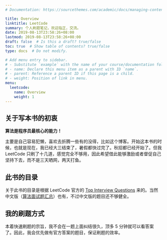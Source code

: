 ```yaml
---
# Documentation: https://sourcethemes.com/academic/docs/managing-content/

title: Overview
linktitle: LeetCode
summary: 个人刷题笔记，欢迎指正，交流。
date: 2019-08-13T23:58:26+08:00
lastmod: 2019-08-13T23:58:26+08:00
draft: false  # Is this a draft? true/false
toc: true  # Show table of contents? true/false
type: docs  # Do not modify.

# Add menu entry to sidebar.
# - Substitute `example` with the name of your course/documentation folder.
# - name: Declare this menu item as a parent with ID `name`.
# - parent: Reference a parent ID if this page is a child.
# - weight: Position of link in menu.
menu:
  leetcode:
    name: Overview
    weight: 1
---
```


## 关于写本书的初衷

**算法是程序员最核心的能力！**

主要是自己容易犯懒，喜欢去折腾一些有的没得，比如这个博客。开始这本书的时候，也就是现在，我已经大三结束了，暑假都快过完了。秋招都已经开始了。但我 LeetCode 只刷了十几道，感觉完全不够用，因此希望借此能够激励或者督促自己坚持下去，而不是三天晒网，两天打鱼。

## 此书的目录

关于此书的目录是根据 LeetCode 官方的 [Top Interview Questions](https://leetcode.com/explore/featured/card/top-interview-questions-easy/) 来的。当然中文版（[算法面试题汇总](https://leetcode-cn.com/explore/interview/card/top-interview-quesitons-in-2018/)）也有，不过中文版的题目还不够健全。

## 我的刷题方式

本着快速刷题的宗旨，我不会在一题上面纠结很久，顶多 5 分钟就可以看答案了。因此，我会优先做有官方答案的题目，保证刷题的效率。
